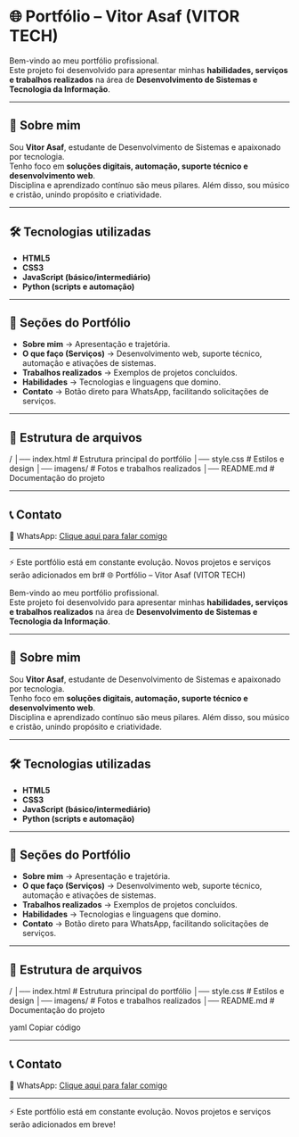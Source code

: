 # 🌐 Portfólio – Vitor Asaf (VITOR TECH)

Bem-vindo ao meu portfólio profissional.  
Este projeto foi desenvolvido para apresentar minhas **habilidades, serviços e trabalhos realizados** na área de **Desenvolvimento de Sistemas e Tecnologia da Informação**.

---

## 📖 Sobre mim
Sou **Vitor Asaf**, estudante de Desenvolvimento de Sistemas e apaixonado por tecnologia.  
Tenho foco em **soluções digitais, automação, suporte técnico e desenvolvimento web**.  
Disciplina e aprendizado contínuo são meus pilares. Além disso, sou músico e cristão, unindo propósito e criatividade.

---

## 🛠️ Tecnologias utilizadas
- **HTML5**  
- **CSS3**  
- **JavaScript (básico/intermediário)**  
- **Python (scripts e automação)**  

---

## 🚀 Seções do Portfólio
- **Sobre mim** → Apresentação e trajetória.  
- **O que faço (Serviços)** → Desenvolvimento web, suporte técnico, automação e ativações de sistemas.  
- **Trabalhos realizados** → Exemplos de projetos concluídos.  
- **Habilidades** → Tecnologias e linguagens que domino.  
- **Contato** → Botão direto para WhatsApp, facilitando solicitações de serviços.  

---

## 📂 Estrutura de arquivos
/
│── index.html # Estrutura principal do portfólio
│── style.css # Estilos e design
│── imagens/ # Fotos e trabalhos realizados
│── README.md # Documentação do projeto

---

## 📞 Contato
📲 WhatsApp: [Clique aqui para falar comigo](https://wa.me/5511999999999?text=Olá%20Vitor,%20quero%20contratar%20um%20serviço)  

---

⚡ Este portfólio está em constante evolução. Novos projetos e serviços serão adicionados em br# 🌐 Portfólio – Vitor Asaf (VITOR TECH)

Bem-vindo ao meu portfólio profissional.  
Este projeto foi desenvolvido para apresentar minhas **habilidades, serviços e trabalhos realizados** na área de **Desenvolvimento de Sistemas e Tecnologia da Informação**.

---

## 📖 Sobre mim
Sou **Vitor Asaf**, estudante de Desenvolvimento de Sistemas e apaixonado por tecnologia.  
Tenho foco em **soluções digitais, automação, suporte técnico e desenvolvimento web**.  
Disciplina e aprendizado contínuo são meus pilares. Além disso, sou músico e cristão, unindo propósito e criatividade.

---

## 🛠️ Tecnologias utilizadas
- **HTML5**  
- **CSS3**  
- **JavaScript (básico/intermediário)**  
- **Python (scripts e automação)**  

---

## 🚀 Seções do Portfólio
- **Sobre mim** → Apresentação e trajetória.  
- **O que faço (Serviços)** → Desenvolvimento web, suporte técnico, automação e ativações de sistemas.  
- **Trabalhos realizados** → Exemplos de projetos concluídos.  
- **Habilidades** → Tecnologias e linguagens que domino.  
- **Contato** → Botão direto para WhatsApp, facilitando solicitações de serviços.  

---

## 📂 Estrutura de arquivos
/
│── index.html # Estrutura principal do portfólio
│── style.css # Estilos e design
│── imagens/ # Fotos e trabalhos realizados
│── README.md # Documentação do projeto

yaml
Copiar código

---

## 📞 Contato
📲 WhatsApp: [Clique aqui para falar comigo](https://wa.link/8jnee1)  

---

⚡ Este portfólio está em constante evolução. Novos projetos e serviços serão adicionados em breve!
